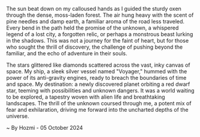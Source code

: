 
The sun beat down on my calloused hands as I guided the sturdy oxen through the dense, moss-laden forest. The air hung heavy with the scent of pine needles and damp earth, a familiar aroma of the road less traveled. Every bend in the path held the promise of the unknown, a whispered legend of a lost city, a forgotten relic, or perhaps a monstrous beast lurking in the shadows. This was not a journey for the faint of heart, but for those who sought the thrill of discovery, the challenge of pushing beyond the familiar, and the echo of adventure in their souls.

The stars glittered like diamonds scattered across the vast, inky canvas of space. My ship, a sleek silver vessel named "Voyager," hummed with the power of its anti-gravity engines, ready to breach the boundaries of time and space. My destination: a newly discovered planet orbiting a red dwarf star, teeming with possibilities and unknown dangers. It was a world waiting to be explored, a tapestry woven with alien life and breathtaking landscapes. The thrill of the unknown coursed through me, a potent mix of fear and exhilaration, driving me forward into the uncharted depths of the universe. 

~ By Hozmi - 05 October 2024
